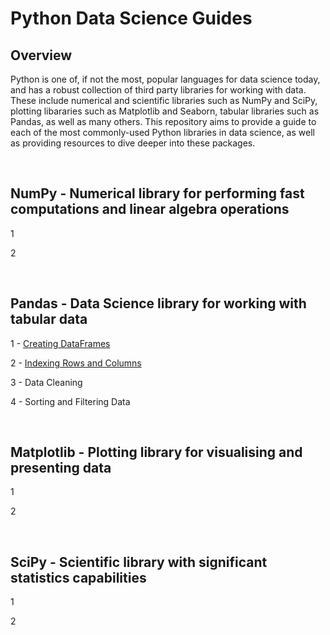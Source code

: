 # Python Data Science Guides

## Overview

Python is one of, if not the most, popular languages for data science today, and has a robust collection of third party libraries for working with data. These include numerical and scientific libraries such as NumPy and SciPy, plotting libararies such as Matplotlib and Seaborn, tabular libraries such as Pandas, as well as many others. This repository aims to provide a guide to each of the most commonly-used Python libraries in data science, as well as providing resources to dive deeper into these packages.

&nbsp;


## NumPy - Numerical library for performing fast computations and linear algebra operations

1

2

&nbsp;


## Pandas - Data Science library for working with tabular data

1 - [Creating DataFrames](https://github.com/BradneySmith/Python-Data-Science-Guides/blob/main/Pandas/1%20-%20Creating%20DataFrames.ipynb)

2 - [Indexing Rows and Columns]([https://github.com/BradneySmith/Statistics-for-Machine-Learning/blob/main/Chapter%201%20-%20Statistics%20Fundamentals/1.2%20-%20Basic%20Data%20Visualisation.ipynb](https://github.com/BradneySmith/Python-Data-Science-Guides/blob/main/Pandas/2%20-%20Indexing%20Rows%20and%20Columns.ipynb))

3 - Data Cleaning

4 - Sorting and Filtering Data

&nbsp;


## Matplotlib - Plotting library for visualising and presenting data

1

2

&nbsp;


## SciPy - Scientific library with significant statistics capabilities

1

2

&nbsp;
